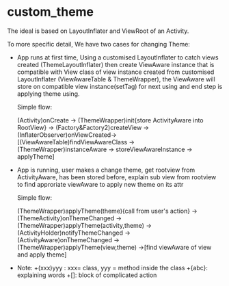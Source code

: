 # custom_theme

The ideal is based on LayoutInflater and ViewRoot of an Activity.

To more specific detail, We have two cases for changing Theme:
 + App runs at first time, Using a customised LayoutInflater to catch views created (ThemeLayoutInflater) then create ViewAware instance that
 is compatible with View class of view instance created from customised LayoutInflater (ViewAwareTable & ThemeWrapper), 
 the ViewAware will store on compatible view instance(setTag) for next using and end step is applying theme using.
 
    Simple flow:
 
   (Activity)onCreate -> (ThemeWrapper)init{store ActivityAware into RootView} -> (Factory&Factory2)createView -> (InflaterObserver)onViewCreated->[(ViewAwareTable)findViewAwareClass -> (ThemeWrapper)instanceAware -> storeViewAwareInstance -> applyTheme] 
 
 + App is running, user makes a change theme, get rootview from ActivityAware, has been stored before, explain sub view from rootview to find approriate viewAware to apply new theme on its attr
 
   Simple flow:
   
   (ThemeWrapper)applyTheme(theme){call from user's action} -> (ThemeActivity)onThemeChanged -> (ThemeWrapper)applyTheme(activity,theme) -> (ActivityHolder)notifyThemeChanged -> (ActivityAware)onThemeChanged -> (ThemeWrapper)applyTheme(view,theme) ->[find viewAware of view and apply theme]
 
 + Note:
      +(xxx)yyy : xxx= class, yyy = method inside the class
      +{abc}:   explaining words
      +[]:    block of complicated action
